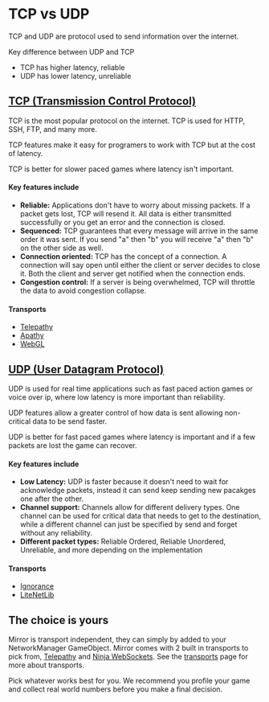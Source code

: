 # TCP vs UDP

TCP and UDP are protocol used to send information over the internet. 

Key difference between UDP and TCP
-   TCP has higher latency, reliable
-   UDP has lower latency, unreliable


## [TCP (Transmission Control Protocol)](https://en.wikipedia.org/wiki/Transmission_Control_Protocol)

TCP is the most popular protocol on the internet. TCP is used for HTTP, SSH, FTP, and many more.

TCP features make it easy for programers to work with TCP but at the cost of latency.

TCP is better for slower paced games where latency isn't important.

#### Key features include

* **Reliable:** Applications don't have to worry about missing packets. If a packet gets lost, TCP will resend it. All data is either transmitted successfully or you get an error and the connection is closed. 
* **Sequenced:** TCP guarantees that every message will arrive in the same order it was sent. If you send "a" then "b" you will receive "a" then "b" on the other side as well.
* **Connection oriented:** TCP has the concept of a connection. A connection will say open until either the client or server decides to close it. Both the client and server get notified when the connection ends.
* **Congestion control:** If a server is being overwhelmed, TCP will throttle the data to avoid congestion collapse.


#### Transports

* [Telepathy](../Transports/Telepathy.md)
* [Apathy](https://mirror-networking.com/apathy/)
* [WebGL](../Transports/SimpleWebTransport.md)

## [UDP (User Datagram Protocol)](https://en.wikipedia.org/wiki/User_Datagram_Protocol)

UDP is used for real time applications such as fast paced action games or voice over ip, where low latency is more important than reliability.

UDP features allow a greater control of how data is sent allowing non-critical data to be send faster.

UDP is better for fast paced games where latency is important and if a few packets are lost the game can recover.

#### Key features include

* **Low Latency:** UDP is faster because it doesn't need to wait for acknowledge packets, instead it can send keep sending new pacakges one after the other.
* **Channel support:** Channels allow for different delivery types. One channel can be used for critical data that needs to get to the destination, while a different channel can just be specified by send and forget without any reliability.
* **Different packet types:** Reliable Ordered, Reliable Unordered, Unreliable, and more depending on the implementation

#### Transports

* [Ignorance](../Transports/Ignorance.md)
* [LiteNetLib](../Transports/LiteNetLibTransport.md)

## The choice is yours

Mirror is transport independent, they can simply by added to your NetworkManager GameObject. Mirror comes with 2 built in transports to pick from, [Telepathy](../Transports/Telepathy.md) and [Ninja WebSockets](../Transports/WebSockets.md). See the [transports](../Transports/index.md) page for more about transports.

Pick whatever works best for you. We recommend you profile your game and collect real world numbers before you make a final decision.
